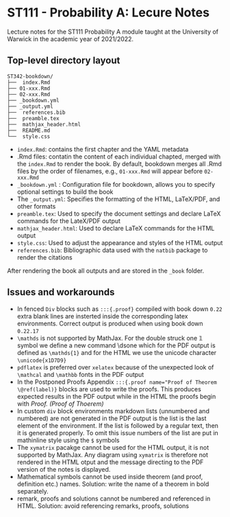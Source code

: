 # ST111 - Probability A: Lecure Notes

Lecture notes for the ST111 Probability A module taught at the University of Warwick in the academic year of 2021/2022.

## Top-level directory layout

```
ST342-bookdown/
├──  index.Rmd
├── 01-xxx.Rmd
├── 02-xxx.Rmd
├── _bookdown.yml
├── _output.yml
├──  references.bib
├──  preamble.tex
├──  mathjax_header.html
├──  README.md
└──  style.css
```

- `index.Rmd`: contains the first chapter and the YAML metadata
- .Rmd files: contatin the content of each individual chapted, merged with the `index.Rmd` to render the book. By default, bookdown merges all .Rmd files by the order of filenames, e.g., `01-xxx.Rmd` will appear before `02-xxx.Rmd`
- `_bookdown.yml` : Configuration file for bookdown, allows you to specify optional settings to build the book
- The `_output.yml`: Specifies the formatting of the HTML, LaTeX/PDF, and other formats
- `preamble.tex`: Used to specify the document settings and declare LaTeX commands for the LateX/PDF output
- `mathjax_header.html`: Used to declare LaTeX commands for the HTML output
- `style.css`: Used to adjust the appearance and styles of the HTML output
- `references.bib`: Bibliographic data used with the `natbib` package to render the citations

After rendering the book all outputs and are stored in the `_book` folder.


## Issues and workarounds
- In fenced `Div` blocks such as `:::{.proof}` compiled with book down `0.22` extra blank lines are insterted inside the corresponding latex environments. Correct output is produced when using book down `0.22.17`
- `\mathds` is not supported by MathJax. For the double struck one 𝟙 symbol we define a new command \dsone which for the PDF output is defined as `\mathds{1}` and for the HTML we use the unicode character `\unicode{x1D7D9}`
- `pdflatex` is preferred over `xelatex` because of the unexpected look of `\mathcal` and `\mathbb` fonts in the PDF output
- In the Postponed Proofs Appendix `:::{.proof name="Proof of Theorem \@ref(label)}` blocks are used to write the proofs. This produces expected results in the PDF output while in the HTML the proofs begin with *Proof. (Proof of Thoerem)*
- In custom `div` block environments markdown lists (unnumbered and numbered) are not generated in the PDF output is the list is the last element of the environment. If the list is followed by a regular text, then it is generated properly. To omit this issue numbers of the list are put in mathinline style using the `$` symbols
- The `xymatrix` pacakge cannot be used for the HTML output, it is not supported by MathJax. Any diagram using `xymatrix` is therefore not rendered in the HTML otput and the message directing to the PDF version of the notes is displayed.
- Mathematical symbols cannot be used inside theorem (and proof, definition etc.) names. Solution: write the name of a theorem in bold separately.
- remark, proofs and solutions cannot be numbered and referenced in HTML. Solution: avoid referencing remarks, proofs, solutions

